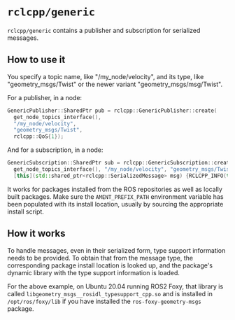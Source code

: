 # `rclcpp/generic`

`rclcpp/generic` contains a publisher and subscription for serialized messages.

## How to use it
You specify a topic name, like "/my_node/velocity", and its type, like "geometry_msgs/Twist" or the newer variant "geometry_msgs/msg/Twist".

For a publisher, in a node:

```cpp
GenericPublisher::SharedPtr pub = rclcpp::GenericPublisher::create(
  get_node_topics_interface(),
  "/my_node/velocity",
  "geometry_msgs/Twist",
  rclcpp::QoS{1});
```

And for a subscription, in a node:
```cpp
GenericSubscription::SharedPtr sub = rclcpp::GenericSubscription::create(
  get_node_topics_interface(), "/my_node/velocity", "geometry_msgs/Twist", rclcpp::QoS{1},
  [this](std::shared_ptr<rclcpp::SerializedMessage> msg) {RCLCPP_INFO(this->get_logger(), "Got message");});
```

It works for packages installed from the ROS repositories as well as locally built packages. Make sure the `AMENT_PREFIX_PATH` environment variable has been populated with its install location, usually by sourcing the appropriate install script.

## How it works
To handle messages, even in their serialized form, type support information needs to be provided. To obtain that from the message type, the corresponding package install location is looked up, and the package's dynamic library with the type support information is loaded.

For the above example, on Ubuntu 20.04 running ROS2 Foxy, that library is called `libgeometry_msgs__rosidl_typesupport_cpp.so` and is installed in `/opt/ros/foxy/lib` if you have installed the `ros-foxy-geometry-msgs` package.
